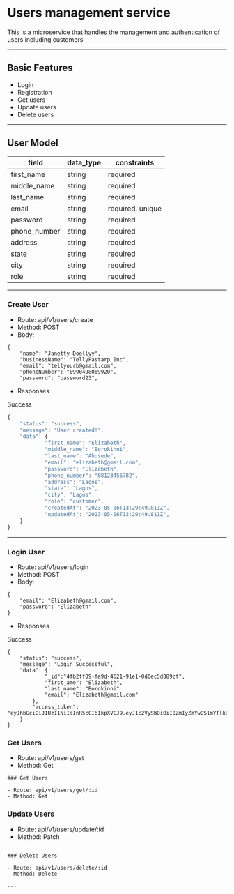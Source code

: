 # Users management service

This is a microservice that handles the management and authentication of users including customers

---

## Basic Features

- Login
- Registration
- Get users
- Update users
- Delete users

---

## User Model

| field                 | data_type | constraints      |
| ----------------      | --------- | ---------------- |
| first_name            | string    | required         |
| middle_name           | string    | required         |
| last_name             | string    | required         |
| email                 | string    | required, unique |
| password              | string    | required         |
| phone_number          | string    | required         |
| address               | string    | required         |
| state                 | string    | required         |
| city                  | string    | required         |
| role                  | string    | required         |

---

### Create User

- Route: api/v1/users/create
- Method: POST
- Body:

```
{
    "name": "Janetty Doellyy",
    "businessName": "TellyPastarp Inc",
    "email": "tellyourb@gmail.com",
    "phoneNumber": "0990498009920",
    "password": "password23",

```

- Responses

Success

```javascript
{
    "status": "success",
    "message": "User created!",
    "data": {
            "first_name": "Elizabeth",
            "middle_name": "Borokinni",
            "last_name": "Abosede",
            "email": "elizabeth@gmail.com",
            "password": "Elizabeth",
            "phone_number": "08123456782",
            "address": "Lagos",
            "state": "Lagos",
            "city": "Lagos",
            "role": "customer",
            "createdAt": "2023-05-06T13:29:49.811Z",
            "updatedAt": "2023-05-06T13:29:49.811Z",
    }
}
```

---

### Login User

- Route: api/v1/users/login
- Method: POST
- Body:

```
{
    "email": "Elizabeth@gmail.com",
    "password": "Elizabeth"
}
```

- Responses

Success

```
{
    "status": "success",
    "message": "Login Successful",
    "data": {
            "_id":"4fb2ff09-fa9d-4621-91e1-0d6ec5d089cf",
            "first_ame": "Elizabeth",
            "last_name": "Borokinni"
            "email": "Elizabeth@gmail.com"
        },
        "access_token": "eyJhbGciOiJIUzI1NiIsInR5cCI6IkpXVCJ9.eyJ1c2VySWQiOiI0ZmIyZmYwOS1mYTlkLTQ2MjEtOTFlMS0wZDZlYzVkMDg5Y2YiLCJmdWxsTmFtZSI6IkphbmV0IERvZSIsImVtYWlsIjoiamFuZXRkb2VAZ21haWwuY29tIiwiaWF0IjoxNjgyNDExNTA5LCJleHAiOjE2ODI0MTMzMDl9.N36xJBna2geYixgjj7HRJelCiaqco9akdjn0sYsBOtE"
    }
}
```
### Get Users

- Route: api/v1/users/get
- Method: Get

```
### Get Users

- Route: api/v1/users/get/:id
- Method: Get

```

### Update Users

- Route: api/v1/users/update/:id
- Method: Patch
```

### Delete Users

- Route: api/v1/users/delete/:id
- Method: Delete

---